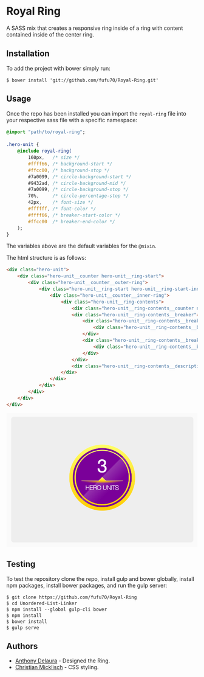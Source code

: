# Royal Ring
A SASS mix that creates a responsive ring inside of a ring with content contained inside of the center ring.

## Installation

To add the project with bower simply run:

```shell
$ bower install 'git://github.com/fufu70/Royal-Ring.git'
```

## Usage

Once the repo has been installed you can import the `royal-ring` file into your respective sass file with a specific namespace:

```sass
@import "path/to/royal-ring";

.hero-unit {
    @include royal-ring(
        160px,   /* size */
        #ffff66, /* background-start */
        #ffcc00, /* background-stop */
        #7a0099, /* circle-background-start */
        #9432ad, /* circle-background-mid */
        #7a0099, /* circle-background-stop */
        70%,     /* circle-percentage-stop */
        42px,    /* font-size */
        #ffffff, /* font-color */
        #ffff66, /* breaker-start-color */
        #ffcc00  /* breaker-end-color */
    );
}
```

The variables above are the default variables for the `@mixin`.

The html structure is as follows: 

```html
<div class="hero-unit">
    <div class="hero-unit__counter hero-unit__ring-start">
        <div class="hero-unit__counter__outer-ring">
            <div class="hero-unit__ring-start hero-unit__ring-start-inner">
                <div class="hero-unit__counter__inner-ring">
                    <div class="hero-unit__ring-contents">
                        <div class="hero-unit__ring-contents__counter ng-binding">3</div>
                        <div class="hero-unit__ring-contents__breaker">
                            <div class="hero-unit__ring-contents__breaker__line">
                                <div class="hero-unit__ring-contents__breaker__triangle"></div>
                            </div>
                            <div class="hero-unit__ring-contents__breaker__glow-container">
                                <div class="hero-unit__ring-contents__breaker__glow"></div>
                            </div>
                        </div>
                        <div class="hero-unit__ring-contents__description">HERO UNITS</div>
                    </div>
                </div>
            </div>
        </div>
    </div>
</div>
```

![alt text][example]

## Testing

To test the repository clone the repo, install gulp and bower globally, install npm packages, install bower packages, and run the gulp server:

```shell
$ git clone https://github.com/fufu70/Royal-Ring
$ cd Unordered-List-Linker
$ npm install --global gulp-cli bower
$ npm install
$ bower install
$ gulp serve
```

[example]: https://raw.githubusercontent.com/fufu70/Royal-Ring/master/common/example.png "Example"

## Authors
* [Anthony Delaura](http://www.anthonydelaura.com/) - Designed the Ring.
* [Christian Micklisch](https://github.com/fufu70) - CSS styling.